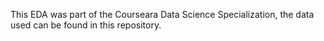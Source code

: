 This EDA was part of the Courseara Data Science Specialization, the data used can be found in this repository.
